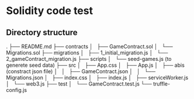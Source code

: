 # Solidity code test

## Directory structure
.
├── README.md
├── contracts
│   ├── GameContract.sol
│   └── Migrations.sol
├── migrations
│   ├── 1_initial_migration.js
│   └── 2_gameContract_migration.js
├── scripts
│   └── seed-games.js (to generete seed data)
├── src
│   ├── App.css
│   ├── App.js
│   ├── abis (constract json file)
│   │   ├── GameContract.json
│   │   └── Migrations.json
│   ├── index.css
│   ├── index.js
│   ├── serviceWorker.js
│   └── web3.js
├── test
│   └── GameContract.test.js
└── truffle-config.js